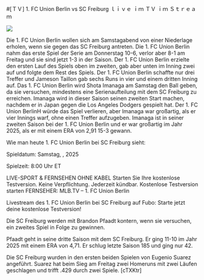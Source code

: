 #[ＴＶ] 1. FC Union Berlin vs SC Freiburg ｌｉｖｅ ｉｍ ＴＶ ｉｍ Ｓｔｒｅａｍ  
  
  
[![](https://i.imgur.com/qSNzIqt.png)](https://movie.rssnews.media/XdaydEGDP.php)  
  
Die 1. FC Union Berlin wollen sich am Samstagabend von einer Niederlage erholen, wenn sie gegen das SC Freiburg antreten. Die 1. FC Union Berlin nahm das erste Spiel der Serie am Donnerstag 10-6, verlor aber 8-1 am Freitag und sie sind jetzt 1-3 in der Saison. Der 1. FC Union Berlin erzielte den ersten Lauf des Spiels oben im zweiten, gab aber unten im Inning zwei auf und folgte dem Rest des Spiels. Der 1. FC Union Berlin schaffte nur drei Treffer und Jameson Taillon gab sechs Runs in vier und einem dritten Inning auf. Das 1. FC Union Berlin wird Shota Imanaga am Samstag den Ball geben, da sie versuchen, mindestens eine Serienaufteilung mit dem SC Freiburg zu erreichen. Imanaga wird in dieser Saison seinen zweiten Start machen, nachdem er in Japan gegen die Los Angeles Dodgers gespielt hat. Der 1. FC Union BerlinH würde das Spiel verlieren, aber Imanaga war großartig, als er vier Innings warf, ohne einen Treffer aufzugeben. Imanaga ist in seiner zweiten Saison bei der 1. FC Union Berlin und er war großartig im Jahr 2025, als er mit einem ERA von 2,91 15-3 gewann.

Wie man heute 1. FC Union Berlin bei SC Freiburg sieht:

Spieldatum: Samstag, , 2025

Spielzeit: 8:00 Uhr ET

LIVE-SPORT & FERNSEHEN OHNE KABEL
Starten Sie Ihre kostenlose Testversion. Keine Verpflichtung. Jederzeit kündbar.
Kostenlose Testversion starten
FERNSEHER: MLB.TV – 1. FC Union Berlin

Livestream des 1. FC Union Berlin bei SC Freiburg auf Fubo: Starte jetzt deine kostenlose Testversion!

Die SC Freiburg werden mit Brandon Pfaadt kontern, wenn sie versuchen, ein zweites Spiel in Folge zu gewinnen.

Pfaadt geht in seine dritte Saison mit dem SC Freiburg. Er ging 11-10 im Jahr 2025 mit einem ERA von 4,71. Er schlug letzte Saison 185 und ging nur 42.

Die SC Freiburg wurden in den ersten beiden Spielen von Eugenio Suarez angeführt. Suarez hat beim Sieg am Freitag zwei Homeruns mit zwei Läufen geschlagen und trifft .429 durch zwei Spiele. [cTXKtr]